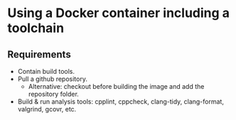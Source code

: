 # Using a Docker container including a toolchain

## Requirements

- Contain build tools.
- Pull a github repository.
  - Alternative: checkout before building the image and add the repository folder.
- Build & run analysis tools: cpplint, cppcheck, clang-tidy, clang-format, valgrind, gcovr, etc.